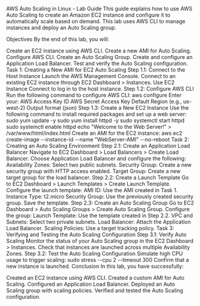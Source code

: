 AWS Auto Scaling in Linux - Lab Guide
This guide explains how to use AWS Auto Scaling to create an Amazon EC2 instance and configure it to automatically scale based on demand. This lab uses AWS CLI to manage instances and deploy an Auto Scaling group.

Objectives
By the end of this lab, you will:

Create an EC2 instance using AWS CLI.
Create a new AMI for Auto Scaling.
Configure AWS CLI.
Create an Auto Scaling Group.
Create and configure an Application Load Balancer.
Test and verify the Auto Scaling configuration.
Task 1: Creating a New AMI for EC2 Auto Scaling
Step 1.1: Connect to the Host Instance
Launch the AWS Management Console.
Connect to an existing EC2 instance through EC2 Dashboard > Instances.
Use EC2 Instance Connect to log in to the host instance.
Step 1.2: Configure AWS CLI
Run the following command to configure AWS CLI:
aws configure
Enter your:
AWS Access Key ID
AWS Secret Access Key
Default Region (e.g., us-west-2)
Output format (json)
Step 1.3: Create a New EC2 Instance
Use the following command to install required packages and set up a web server:
sudo yum update -y
sudo yum install httpd -y
sudo systemctl start httpd
sudo systemctl enable httpd
echo "Welcome to the Web Server!" > /var/www/html/index.html
Create an AMI for the EC2 instance:
aws ec2 create-image --instance-id <instance-id> --name "WebServer-AMI" --no-reboot
Task 2: Creating an Auto Scaling Environment
Step 2.1: Create an Application Load Balancer
Navigate to EC2 Dashboard > Load Balancers > Create Load Balancer.
Choose Application Load Balancer and configure the following:
Availability Zones: Select two public subnets.
Security Group: Create a new security group with HTTP access enabled.
Target Group: Create a new target group for the load balancer.
Step 2.2: Create a Launch Template
Go to EC2 Dashboard > Launch Templates > Create Launch Template.
Configure the launch template:
AMI ID: Use the AMI created in Task 1.
Instance Type: t2.micro
Security Group: Use the previously created security group.
Save the template.
Step 2.3: Create an Auto Scaling Group
Go to EC2 Dashboard > Auto Scaling Groups > Create Auto Scaling Group.
Configure the group:
Launch Template: Use the template created in Step 2.2.
VPC and Subnets: Select two private subnets.
Load Balancer: Attach the Application Load Balancer.
Scaling Policies: Use a target tracking policy.
Task 3: Verifying and Testing the Auto Scaling Configuration
Step 3.1: Verify Auto Scaling
Monitor the status of your Auto Scaling group in the EC2 Dashboard > Instances.
Check that instances are launched across multiple Availability Zones.
Step 3.2: Test the Auto Scaling Configuration
Simulate high CPU usage to trigger scaling:
sudo stress --cpu 2 --timeout 300
Confirm that a new instance is launched.
Conclusion
In this lab, you have successfully:

Created an EC2 instance using AWS CLI.
Created a custom AMI for Auto Scaling.
Configured an Application Load Balancer.
Deployed an Auto Scaling group with scaling policies.
Verified and tested the Auto Scaling configuration.


